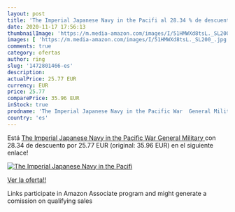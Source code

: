 ```yaml
---
layout: post
title: 'The Imperial Japanese Navy in the Pacifi al 28.34 % de descuento'
date: 2020-11-17 17:56:13
thumbnailImage: 'https://m.media-amazon.com/images/I/51HMWXd8tsL._SL200_.jpg'
images: [ 'https://m.media-amazon.com/images/I/51HMWXd8tsL._SL200_.jpg' ]
comments: true
category: ofertas
author: ring
slug: '1472801466-es'
description:
actualPrice: 25.77 EUR
currency: EUR
price: 25.77
comparePrice: 35.96 EUR
inStock: true
prodname: 'The Imperial Japanese Navy in the Pacific War  General Military '
country: 'es'
---
```


Está [The Imperial Japanese Navy in the Pacific War  General Military ](https://www.amazon.es/dp/1472801466/?tag=tolees-21) con 28.34 de descuento por 25.77 EUR (original: 35.96 EUR) en el siguiente enlace!

[![The Imperial Japanese Navy in the Pacifi](https://m.media-amazon.com/images/I/51HMWXd8tsL._SL200_.jpg)](https://www.amazon.es/dp/1472801466/?tag=tolees-21)

[Ver la oferta!!](https://www.amazon.es/dp/1472801466/?tag=tolees-21)

Links participate in Amazon Associate program and might generate a comission on qualifying sales


